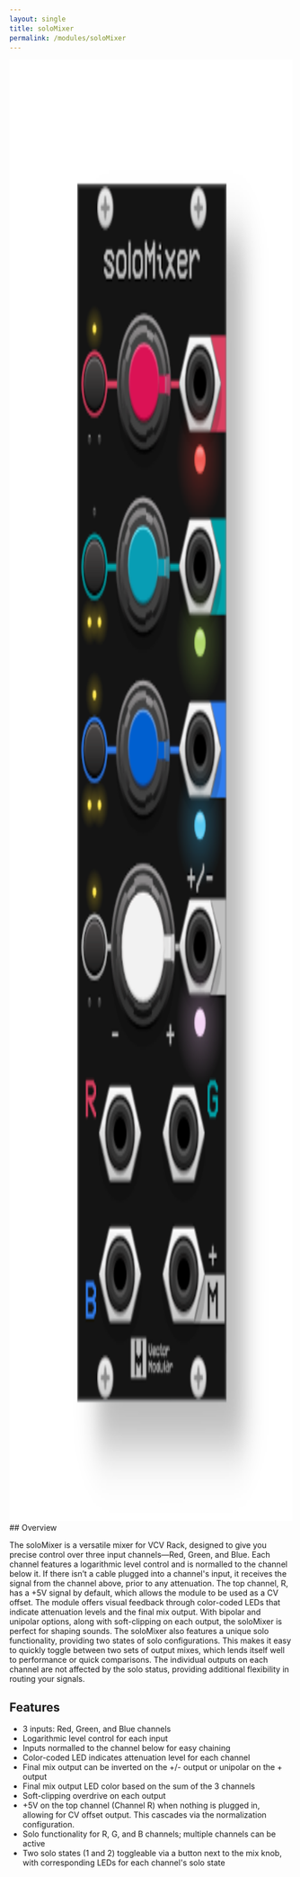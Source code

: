 ```yaml
---
layout: single
title: soloMixer
permalink: /modules/soloMixer
---
```

<div style="text-align: center;">
    <img src="/assets/images/solomixer.png" alt="soloMixer Module" style="height: 65vh; max-width: 100%;"/>
</div>
## Overview

The soloMixer is a versatile mixer for VCV Rack, designed to give you precise control over three input channels—Red, Green, and Blue.
Each channel features a logarithmic level control and is normalled to the channel below it. If there isn’t a cable plugged into a channel's input, it receives the signal from the channel above, prior to any attenuation. The top channel, R, has a +5V signal by default, which allows the module to be used as a CV offset.
The module offers visual feedback through color-coded LEDs that indicate attenuation levels and the final mix output. With bipolar and unipolar options, along with soft-clipping on each output, the soloMixer is perfect for shaping sounds.
The soloMixer also features a unique solo functionality, providing two states of solo configurations. This makes it easy to quickly toggle between two sets of output mixes, which lends itself well to performance or quick comparisons. The individual outputs on each channel are not affected by the solo status, providing additional flexibility in routing your signals.

## Features

- 3 inputs: Red, Green, and Blue channels
- Logarithmic level control for each input
- Inputs normalled to the channel below for easy chaining
- Color-coded LED indicates attenuation level for each channel
- Final mix output can be inverted on the +/- output or unipolar on the + output
- Final mix output LED color based on the sum of the 3 channels
- Soft-clipping overdrive on each output
- +5V on the top channel (Channel R) when nothing is plugged in, allowing for CV offset output. This cascades via the normalization configuration.
- Solo functionality for R, G, and B channels; multiple channels can be active
- Two solo states (1 and 2) toggleable via a button next to the mix knob, with corresponding LEDs for each channel's solo state
